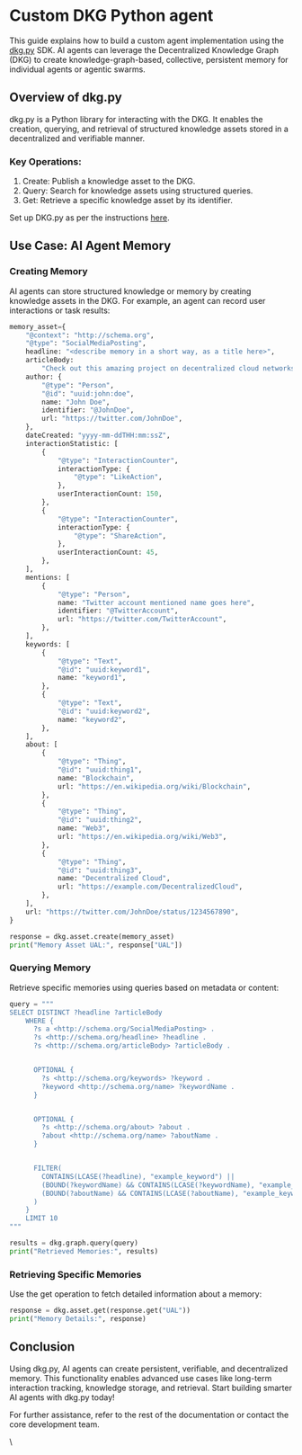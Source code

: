 # Custom DKG Python agent

This guide explains how to build a custom agent implementation using the [dkg.py](../dkg-sdk/dkg-v8-py-client/) SDK. AI agents can leverage the Decentralized Knowledge Graph (DKG) to create knowledge-graph-based, collective, persistent memory for individual agents or agentic swarms.

## Overview of dkg.py

dkg.py is a Python library for interacting with the DKG. It enables the creation, querying, and retrieval of structured knowledge assets stored in a decentralized and verifiable manner.

### Key Operations:

1. Create: Publish a knowledge asset to the DKG.
2. Query: Search for knowledge assets using structured queries.
3. Get: Retrieve a specific knowledge asset by its identifier.

Set up DKG.py as per the instructions [here](../dkg-sdk/dkg-v8-py-client/).

## **Use Case: AI Agent Memory**

### Creating Memory

AI agents can store structured knowledge or memory by creating knowledge assets in the DKG. For example, an agent can record user interactions or task results:

```python
memory_asset={
    "@context": "http://schema.org",
    "@type": "SocialMediaPosting",
    headline: "<describe memory in a short way, as a title here>",
    articleBody:
        "Check out this amazing project on decentralized cloud networks! @DecentralCloud #Blockchain #Web3",
    author: {
        "@type": "Person",
        "@id": "uuid:john:doe",
        name: "John Doe",
        identifier: "@JohnDoe",
        url: "https://twitter.com/JohnDoe",
    },
    dateCreated: "yyyy-mm-ddTHH:mm:ssZ",
    interactionStatistic: [
        {
            "@type": "InteractionCounter",
            interactionType: {
                "@type": "LikeAction",
            },
            userInteractionCount: 150,
        },
        {
            "@type": "InteractionCounter",
            interactionType: {
                "@type": "ShareAction",
            },
            userInteractionCount: 45,
        },
    ],
    mentions: [
        {
            "@type": "Person",
            name: "Twitter account mentioned name goes here",
            identifier: "@TwitterAccount",
            url: "https://twitter.com/TwitterAccount",
        },
    ],
    keywords: [
        {
            "@type": "Text",
            "@id": "uuid:keyword1",
            name: "keyword1",
        },
        {
            "@type": "Text",
            "@id": "uuid:keyword2",
            name: "keyword2",
        },
    ],
    about: [
        {
            "@type": "Thing",
            "@id": "uuid:thing1",
            name: "Blockchain",
            url: "https://en.wikipedia.org/wiki/Blockchain",
        },
        {
            "@type": "Thing",
            "@id": "uuid:thing2",
            name: "Web3",
            url: "https://en.wikipedia.org/wiki/Web3",
        },
        {
            "@type": "Thing",
            "@id": "uuid:thing3",
            name: "Decentralized Cloud",
            url: "https://example.com/DecentralizedCloud",
        },
    ],
    url: "https://twitter.com/JohnDoe/status/1234567890",
}

response = dkg.asset.create(memory_asset)
print("Memory Asset UAL:", response["UAL"])
```

### Querying Memory

Retrieve specific memories using queries based on metadata or content:

```python
query = """
SELECT DISTINCT ?headline ?articleBody
    WHERE {
      ?s a <http://schema.org/SocialMediaPosting> .
      ?s <http://schema.org/headline> ?headline .
      ?s <http://schema.org/articleBody> ?articleBody .


      OPTIONAL {
        ?s <http://schema.org/keywords> ?keyword .
        ?keyword <http://schema.org/name> ?keywordName .
      }


      OPTIONAL {
        ?s <http://schema.org/about> ?about .
        ?about <http://schema.org/name> ?aboutName .
      }


      FILTER(
        CONTAINS(LCASE(?headline), "example_keyword") ||
        (BOUND(?keywordName) && CONTAINS(LCASE(?keywordName), "example_keyword")) ||
        (BOUND(?aboutName) && CONTAINS(LCASE(?aboutName), "example_keyword"))
      )
    }
    LIMIT 10
"""

results = dkg.graph.query(query)
print("Retrieved Memories:", results)
```

### Retrieving Specific Memories

Use the get operation to fetch detailed information about a memory:

```python
response = dkg.asset.get(response.get("UAL"))
print("Memory Details:", response)

```

## Conclusion

Using dkg.py, AI agents can create persistent, verifiable, and decentralized memory. This functionality enables advanced use cases like long-term interaction tracking, knowledge storage, and retrieval. Start building smarter AI agents with dkg.py today!

For further assistance, refer to the rest of the documentation or contact the core development team.

\
